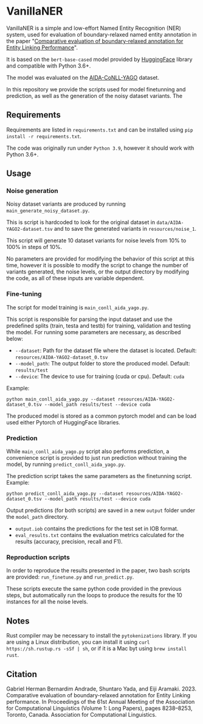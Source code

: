 # VanillaNER

VanillaNER is a simple and low-effort Named Entity Recognition (NER) system, used for evaluation of boundary-relaxed named entity annotation in the paper "[Comparative evaluation of boundary-relaxed annotation for Entity Linking Performance](https://aclanthology.org/2023.acl-long.458/)".

It is based on the `bert-base-cased` model provided by [HuggingFace](https://huggingface.co/bert-base-cased) library and compatible with Python 3.6+. 

The model was evaluated on the [AIDA-CoNLL-YAGO](https://resources.mpi-inf.mpg.de/yago-naga/aida/downloads.html) dataset.

In this repository we provide the scripts used for model finetunning and prediction, as well as the generation of the noisy dataset variants. The

## Requirements

Requirements are listed in `requirements.txt` and can be installed using `pip install -r requirements.txt`.

The code was originally run under `Python 3.9`, however it should work with Python 3.6+.

## Usage

### Noise generation

Noisy dataset variants are produced by running `main_generate_noisy_dataset.py`.

This is script is hardcoded to look for the original dataset in `data/AIDA-YAGO2-dataset.tsv` and to save the generated variants in `resources/noise_1`.

This script will generate 10 dataset variants for noise levels from 10% to 100% in steps of 10%.

No parameters are provided for modifying the behavior of this script at this time, however it is possible to modify the script to change the number of variants generated, the noise levels, or the output directory by modifying the code, as all of these inputs are variable dependent.

### Fine-tuning

The script for model training is `main_conll_aida_yago.py`. 

This script is responsible for parsing the input dataset and use the predefined splits (train, testa and testb) for training, validation and testing the model.
For running some parameters are necessary, as described below:

- `--dataset`: Path for the dataset file where the dataset is located. Default: `resources/AIDA-YAGO2-dataset_0.tsv`
- `--model_path`: The output folder to store the produced model. Default: `results/test`
- `--device`: The device to use for training (cuda or cpu). Default: `cuda`

Example:

    python main_conll_aida_yago.py --dataset resources/AIDA-YAGO2-dataset_0.tsv --model_path results/test --device cuda

The produced model is stored as a common pytorch model and can be load used either Pytorch of HuggingFace libraries.

### Prediction
 
While `main_conll_aida_yago.py` script also performs prediction, a convenience script is provided to just run prediction without training the model, by running `predict_conll_aida_yago.py`.

The prediction script takes the same parameters as the finetunning script. Example:

    python predict_conll_aida_yago.py --dataset resources/AIDA-YAGO2-dataset_0.tsv --model_path results/test --device cuda

Output predictions (for both scripts) are saved in a new `output` folder under the `model_path` directory. 
- `output.iob` contains the predictions for the test set in IOB format.
- `eval_results.txt` contains the evaluation metrics calculated for the results (accuracy, precision, recall and F1).

### Reproduction scripts

In order to reproduce the results presented in the paper, two bash scripts are provided: `run_finetune.py` and `run_predict.py`.

These scripts execute the same python code provided in the previous steps, but automatically run the loops to produce the results for the 10 instances for all the noise levels.

## Notes

Rust compiler may be necessary to install the `pytokenizations` library. If you are using a Linux distribution, you can install it using `curl https://sh.rustup.rs -sSf | sh`, or if it is a Mac byt using `brew install rust`.

## Citation

Gabriel Herman Bernardim Andrade, Shuntaro Yada, and Eiji Aramaki. 2023. Comparative evaluation of boundary-relaxed annotation for Entity Linking performance. In Proceedings of the 61st Annual Meeting of the Association for Computational Linguistics (Volume 1: Long Papers), pages 8238–8253, Toronto, Canada. Association for Computational Linguistics.
